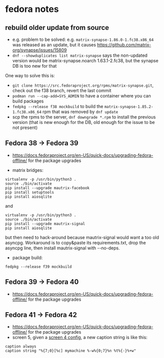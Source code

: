 # fedora notes

## rebuild older update from source

- e.g. problem to be solved: e.g. `matrix-synapse-1.86.0-1.fc38.x86_64` was released as an update, but
it causes <https://github.com/matrix-org/synapse/issues/15809>
- `dnf --showduplicates list matrix-synapse` says the non-updated version would be
  matrix-synapse.noarch 1.63.1-2.fc38, but the synapse DB is too new for that

One way to solve this is:

- `git clone https://src.fedoraproject.org/rpms/matrix-synapse.git`, check out the f38 branch,
  revert the last commit
- `podman run --cap-add=SYS_ADMIN` to have a container where you can build packages
- `fedpkg --release f38 mockbuild` to build the `matrix-synapse-1.85.2-1.fc38.x86_64` rpm that was
  removed by `dnf update`
- scp the rpms to the server, `dnf downgrade *.rpm` to install the previous version (that is new
  enough for the DB, old enough for the issue to be not present)

## Fedora 38 -> Fedora 39

- <https://docs.fedoraproject.org/en-US/quick-docs/upgrading-fedora-offline/> for the package upgrades

- matrix bridges:

```
virtualenv -p /usr/bin/python3 .
source ./bin/activate
pip install --upgrade mautrix-facebook
pip install setuptools
pip install aiosqlite
```

and

```
virtualenv -p /usr/bin/python3 .
source ./bin/activate
pip install --upgrade mautrix-signal
pip install aiosqlite
```

but then need to hack-around because mautrix-signal would want a too old asyncpg. Workaround is to
copy&paste its requirements.txt, drop the asyncpg line, then install mautrix-signal with --no-deps.

- package build:

```
fedpkg --release f39 mockbuild
```

## Fedora 39 -> Fedora 40

- <https://docs.fedoraproject.org/en-US/quick-docs/upgrading-fedora-offline/> for the package upgrades

## Fedora 41 -> Fedora 42

- <https://docs.fedoraproject.org/en-US/quick-docs/upgrading-fedora-offline/> for the package upgrades
- screen 5, given a [screen 4 config](https://github.com/vmiklos/dotfiles/blob/4f91eec5b6b4f2d7d7beeb17a5531888ed2b2df9/.screenrc#L3-L4), a new caption string is like this:

```
caption always
caption string "%{7;0}[%c] mymachine %-w%{0;7}%n %t%{-}%+w"
```
